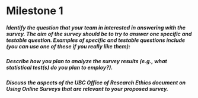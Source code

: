# Milestone 1


##### Identify the question that your team in interested in answering with the survey. The aim of the survey should be to try to answer one specific and testable question. Examples of specific and testable questions include (you can use one of these if you really like them):



##### Describe how you plan to analyze the survey results (e.g., what statistical test(s) do you plan to employ?).




##### Discuss the aspects of the UBC Office of Research Ethics document on Using Online Surveys that are relevant to your proposed survey.